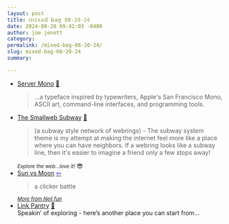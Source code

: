 ```yaml
---
layout: post
title: 𝕞𝕚𝕩𝕖𝕕 𝕓𝕒𝕘 𝟘𝟠-𝟚𝟘-𝟚𝟜
date: 2024-08-20 09:41:03 -0400
author: joe jenett
category: 
permalink: /mixed-bag-08-20-24/
slug: mixed-bag-08-20-24
summary: 

---
```

<ul class="links">
	<li><a title="Server Mono" href="https://servermono.com/">Server Mono</a> <a title="source" href="https://pinboard.in/u:iamwilk">📌</a><blockquote><p>...a typeface inspired by typewriters, Apple's San Francisco Mono, ASCII art, command-line interfaces, and programming tools.</p></blockquote></li>
	<li><a title="Smallweb Subway" href="https://gusbus.space/smallweb-subway/">The Smallweb Subway</a> <a title="source" href="https://pinboard.in/u:mikael">📌</a><blockquote><p>(a subway style network of webrings) - The subway system theme is my attempt at making the internet feel more like a place where you can have neighbors. If a webring looks like a subway line, then it's easier to imagine a friend only a few stops away!</p></blockquote><small><em>Explore the web...love it!</em></small> 😎</li>
	<li><a title="Neal.fun: Sun vs Moon" href="https://neal.fun/sun-vs-moon/">Sun vs Moon</a>  <a title="source" href="https://waxy.org/2024/08/sun-vs-moon/"><span style="color:blue;">&#8678;</span></a><blockquote><p>a clicker battle</p></blockquote><a title="a tiny website by neal" href="https://neal.fun/"><small><em>More from Neil.fun</em></small></a></li>
	<li><a title="Link Pantry" href="https://linkpantry.com/">Link Pantry</a> <a title="source" href="https://pinboard.in/u:ramblinggit">📌</a><br>Speakin’ of exploring - here’s another place you can start from... </li>
</ul>
<a style="display:none;" href="https://brid.gy/publish/mastodon"><small>(cross-posted to mastodon)</small></a>